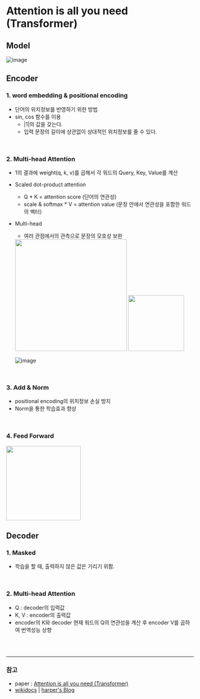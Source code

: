 # Attention is all you need (Transformer)
## Model
![image](https://user-images.githubusercontent.com/41243762/100835929-bf673580-34b1-11eb-8d45-6a3904b8cbd3.png)
## Encoder
### 1. word embedding & positional encoding
- 단어의 위치정보를 반영하기 위한 방법
- sin, cos 함수를 이용 
   - |1|의 값을 갖는다.
   - 입력 문장의 길이에 상관없이 상대적인 위치정보를 줄 수 있다.

<br>
   
### 2.  Multi-head Attention
- 1의 결과에 weight(q, k, v)를 곱해서 각 워드의 Query, Key, Value를 계산
- Scaled dot-product attention
   - Q * K = attention score (단어의 연관성)
   - scale & softmax * V = attention value (문장 안에서 연관성을 포함한 워드의 벡터)
- Multi-head
   - 여러 관점에서의 관측으로 문장의 모호성 보완
   
   <img height="300;" src="https://wikidocs.net/images/page/31379/transformer12.PNG">
   <img height="150;" src="https://wikidocs.net/images/page/31379/transformer16.PNG">

   ![image](https://user-images.githubusercontent.com/41243762/100832684-afe4ee00-34ab-11eb-88eb-f81792eed60d.png)

<br>
   
### 3. Add & Norm
- positional encoding의 위치정보 손실 방지
- Norm을 통한 학습효과 향상

<br>
   
### 4. Feed Forward

<img height="200;" src="https://wikidocs.net/images/page/31379/positionwiseffnn.PNG">
<br>
   
## Decoder
### 1. Masked
- 학습을 할 때, 출력하지 않은 값은 가리기 위함.

<br>
   
### 2.  Multi-head Attention
- Q : decoder의 입력값
- K, V : encoder의 출력값 
- encoder의 K와 decoder 현재 워드의 Q의 연관성을 계산 후 encoder V를 곱하여 번역성능 상향



<br><br>



---
### 참고
- paper : [Attention is all you need (Transformer)](https://arxiv.org/abs/1706.03762)
- [wikidocs](https://wikidocs.net/31379) | 
   [harper's Blog](https://machinereads.com/2018/09/26/attention-is-all-you-need/) 
